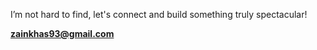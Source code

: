 I’m not hard to find, let's connect and build something truly spectacular!

**[zainkhas93@gmail.com](mailto:zainkhas93@gmail.com)**
